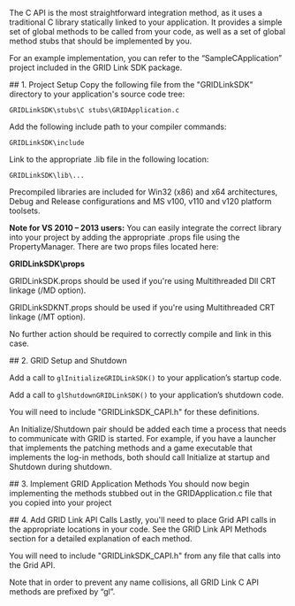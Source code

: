 The C API is the most straightforward integration method, as it uses a traditional C library statically linked to your application. It provides a simple set of global methods to be called from your code, as well as a set of global method stubs that should be implemented by you.
 
For an example implementation, you can refer to the “SampleCApplication” project included in the GRID Link SDK package.

<dl><a name="c_proj" /></dl>
## 1. Project Setup
Copy the following file from the "GRIDLinkSDK" directory to your application's source code tree:

`GRIDLinkSDK\stubs\C stubs\GRIDApplication.c`

Add the following include path to your compiler commands:

`GRIDLinkSDK\include`

Link to the appropriate .lib file in the following location:

`GRIDLinkSDK\lib\...`

Precompiled libraries are included for Win32 (x86) and x64 architectures, Debug and Release configurations and MS v100, v110 and v120 platform toolsets.

**Note for VS 2010 – 2013 users:**
You can easily integrate the correct library into your project by adding the appropriate .props file using the PropertyManager. There are two props files located here:

**GRIDLinkSDK\props**

GRIDLinkSDK.props should be used if you're using Multithreaded Dll CRT linkage (/MD option).

GRIDLinkSDKNT.props should be used if you're using Multithreaded CRT linkage (/MT option).

No further action should be required to correctly compile and link in this case.

<dl><a name="c_setup" /></dl>
## 2. GRID Setup and Shutdown

Add a call to `glInitializeGRIDLinkSDK()` to your application’s startup code. 

Add a call to `glShutdownGRIDLinkSDK()` to your application’s shutdown code.

You will need to include "GRIDLinkSDK_CAPI.h" for these definitions.

An Initialize/Shutdown pair should be added each time a process that needs to communicate with GRID is started.
For example, if you have a launcher that implements the patching methods and a game executable that implements the log-in methods, both should call Initialize at startup and Shutdown during shutdown.

<dl><a name="c_app" /></dl>
## 3. Implement GRID Application Methods
You should now begin implementing the methods stubbed out in the GRIDApplication.c  file that you copied into your project

<dl><a name="c_api" /></dl>
## 4. Add GRID Link API Calls 
Lastly, you'll need to place Grid API calls in the appropriate locations in your code. See the GRID Link API Methods section for a detailed explanation of each method. 

You will need to include "GRIDLinkSDK_CAPI.h" from any file that calls into the Grid API.

Note that in order to prevent any name collisions, all GRID Link C API methods are prefixed by “gl”.
 
